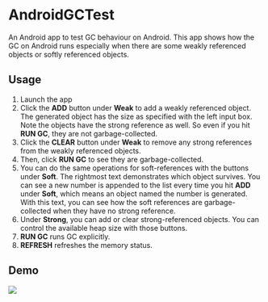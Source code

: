 # AndroidGCTest
An Android app to test GC behaviour on Android.  This app shows how the GC on Android runs especially when there are some weakly referenced objects or softly referenced objects.

## Usage
1. Launch the app
2. Click the **ADD** button under **Weak** to add a weakly referenced object. The generated object has the size as specified with the left input box. Note the objects have the strong reference as well. So even if you hit **RUN GC**, they are not garbage-collected.
3. Click the **CLEAR** button under **Weak** to remove any strong references from the weakly referenced objects.
4. Then, click **RUN GC** to see they are garbage-collected.
5. You can do the same operations for soft-references with the buttons under **Soft**. The rightmost text demonstrates which object survives. You can see a new number is appended to the list every time you hit **ADD** under **Soft**, which means an object named the number is generated. With this text, you can see how the soft references are garbage-collected when they have no strong reference.
6. Under **Strong**, you can add or clear strong-referenced objects. You can control the available heap size with those buttons.
7. **RUN GC** runs GC explicitly.
8. **REFRESH** refreshes the memory status.

## Demo
![](https://cloud.githubusercontent.com/assets/6446183/8150665/9463fd42-132d-11e5-8db0-0636cc0a6fc8.gif)
